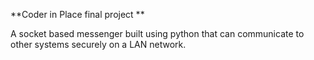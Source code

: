 **Coder in Place final project **

A socket based messenger built using python that can communicate to other systems securely on a LAN network.

